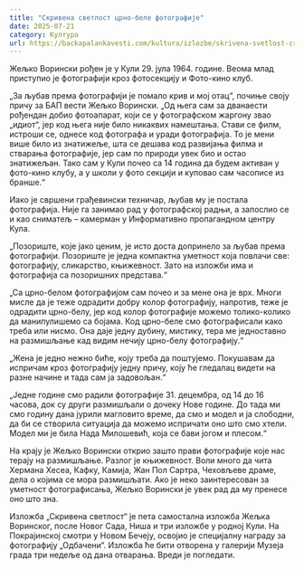 ```yaml
---
title: "Скривена светлост црно-беле фотографије"
date: 2025-07-21
category: Култура
url: https://backapalankavesti.com/kultura/izlozbe/skrivena-svetlost-crno-bele-fotografije/
---
```


Жељко Ворински рођен је у Кули 29. јула 1964. године. Веома млад приступио је фотографији кроз фотосекцију и Фото-кино клуб.

„За љубав према фотографији је помало крив и мој отац“, почиње своју причу за БАП вести Жељко Ворински. „Од њега сам за дванаести рођендан добио фотоапарат, који се у фотографском жаргону звао „идиот“, јер код њега није било никаквих намештања. Стави се филм, истроши се, однесе код фотографа и уради фотографија. То је мени више било из знатижеље, шта се дешава код развијања филма и стварања фотографије, јер сам по природи увек био и остао знатижељан. Тако сам у Кули почео са 14 година да будем активан у фото-кино клубу, а у школи у фото секцији и куповао сам часописе из бранше.“

Иако је свршени грађевински техничар, љубав му је постала фотографија. Није га занимао рад у фотографској радњи, а запослио се и као сниматељ – камерман у Информативно пропагандном центру Кула.

„Позориште, које јако ценим, је исто доста допринело за љубав према фотографији. Позориште је једна компактна уметност која повлачи све: фотографију, сликарство, књижевност. Зато на изложби има и фотографија са позоришних представа.“

„Са црно-белом фотографијом сам почео и за мене она је врх. Многи мисле да је теже одрадити добру колор фотографију, напротив, теже је одрадити црно-белу, јер код колор фотографије можемо толико-колико да манипулишемо са бојама. Код црно-беле смо фотографисали како треба или нисмо. Она даје једну дубину, мистику, тера ме једноставно на размишљање кад видим нечију црно-белу фотографију.“

„Жена је једно нежно биће, коју треба да поштујемо. Покушавам да испричам кроз фотографију једну причу, коју ће гледалац видети на разне начине и тада сам ја задовољан.“

„Једне године смо радили фотографије 31. децембра, од 14 до 16 часова, док су други размишљали о дочеку Нове године. До тада ми смо годину дана јурили магловито време, да смо и модел и ја слободни, да би се створила ситуација да можемо испричати оно што смо хтели. Модел ми је била Нада Милошевић, која се бави јогом и плесом.“

На крају је Жељко Ворински открио зашто прави фотографије које нас терају на размишљање. Разлог је књижевност. Воли много да чита Хермана Хесеа, Кафку, Камија, Жан Пол Сартра, Чеховљеве драме, дела о којима се мора размишљати. Ако је неко заинтересован за уметност фотографисања, Жељко Ворински је увек рад да му пренесе оно што зна.

Изложба „Скривена светлост“ је пета самостална изложба Жељка Воринског, после Новог Сада, Ниша и три изложбе у родној Кули. На Покрајинској смотри у Новом Бечеју, освојио је специјалну награду за фотографију „Одбачени“. Изложба ће бити отворена у галерији Музеја града три недеље од дана отварања. Вреди је погледати.
